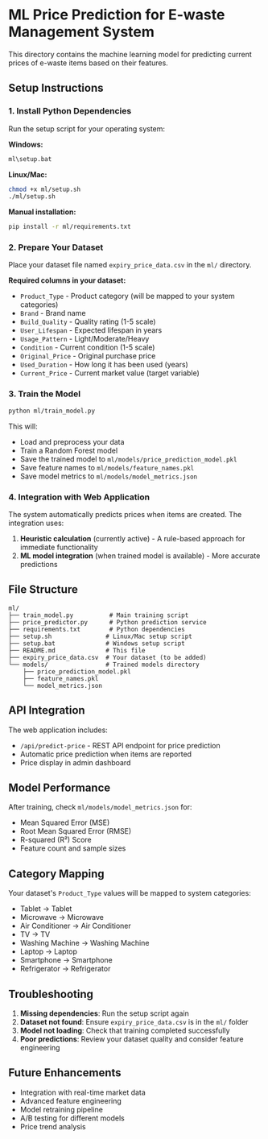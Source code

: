 # ML Price Prediction for E-waste Management System

This directory contains the machine learning model for predicting current prices of e-waste items based on their features.

## Setup Instructions

### 1. Install Python Dependencies
Run the setup script for your operating system:

**Windows:**
```bash
ml\setup.bat
```

**Linux/Mac:**
```bash
chmod +x ml/setup.sh
./ml/setup.sh
```

**Manual installation:**
```bash
pip install -r ml/requirements.txt
```

### 2. Prepare Your Dataset

Place your dataset file named `expiry_price_data.csv` in the `ml/` directory.

**Required columns in your dataset:**
- `Product_Type` - Product category (will be mapped to your system categories)
- `Brand` - Brand name
- `Build_Quality` - Quality rating (1-5 scale)
- `User_Lifespan` - Expected lifespan in years
- `Usage_Pattern` - Light/Moderate/Heavy
- `Condition` - Current condition (1-5 scale)
- `Original_Price` - Original purchase price
- `Used_Duration` - How long it has been used (years)
- `Current_Price` - Current market value (target variable)

### 3. Train the Model

```bash
python ml/train_model.py
```

This will:
- Load and preprocess your data
- Train a Random Forest model
- Save the trained model to `ml/models/price_prediction_model.pkl`
- Save feature names to `ml/models/feature_names.pkl`
- Save model metrics to `ml/models/model_metrics.json`

### 4. Integration with Web Application

The system automatically predicts prices when items are created. The integration uses:

1. **Heuristic calculation** (currently active) - A rule-based approach for immediate functionality
2. **ML model integration** (when trained model is available) - More accurate predictions

## File Structure

```
ml/
├── train_model.py          # Main training script
├── price_predictor.py      # Python prediction service
├── requirements.txt        # Python dependencies
├── setup.sh               # Linux/Mac setup script
├── setup.bat              # Windows setup script
├── README.md              # This file
├── expiry_price_data.csv  # Your dataset (to be added)
└── models/                # Trained models directory
    ├── price_prediction_model.pkl
    ├── feature_names.pkl
    └── model_metrics.json
```

## API Integration

The web application includes:
- `/api/predict-price` - REST API endpoint for price prediction
- Automatic price prediction when items are reported
- Price display in admin dashboard

## Model Performance

After training, check `ml/models/model_metrics.json` for:
- Mean Squared Error (MSE)
- Root Mean Squared Error (RMSE) 
- R-squared (R²) Score
- Feature count and sample sizes

## Category Mapping

Your dataset's `Product_Type` values will be mapped to system categories:
- Tablet → Tablet
- Microwave → Microwave  
- Air Conditioner → Air Conditioner
- TV → TV
- Washing Machine → Washing Machine
- Laptop → Laptop
- Smartphone → Smartphone
- Refrigerator → Refrigerator

## Troubleshooting

1. **Missing dependencies**: Run the setup script again
2. **Dataset not found**: Ensure `expiry_price_data.csv` is in the `ml/` folder
3. **Model not loading**: Check that training completed successfully
4. **Poor predictions**: Review your dataset quality and consider feature engineering

## Future Enhancements

- Integration with real-time market data
- Advanced feature engineering
- Model retraining pipeline
- A/B testing for different models
- Price trend analysis
